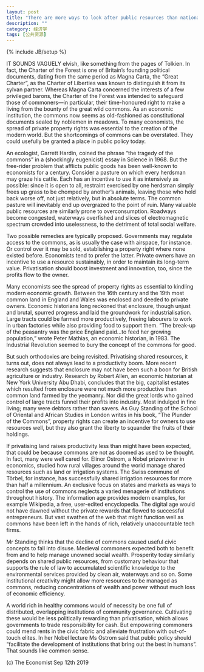 ```yaml
---
layout: post
title: "There are more ways to look after public resources than nationalisation and privatisation"
description: ""
category: 经济学
tags: [公共资源]
---
```

{% include JB/setup %}



<p>IT SOUNDS VAGUELY elvish, like something from the pages of Tolkien. In fact, the Charter of the Forest is one of Britain’s founding political documents, dating from the same period as Magna Carta, the “Great Charter”, as the Charter of Liberties was known to distinguish it from its sylvan partner. Whereas Magna Carta concerned the interests of a few privileged barons, the Charter of the Forest was intended to safeguard those of commoners—in particular, their time-honoured right to make a living from the bounty of the great wild commons. As an economic institution, the commons now seems as old-fashioned as constitutional documents sealed by noblemen in meadows. To many economists, the spread of private property rights was essential to the creation of the modern world. But the shortcomings of commons can be overstated. They could usefully be granted a place in public policy today.</p>

<p>An ecologist, Garrett Hardin, coined the phrase “the tragedy of the commons” in a (shockingly eugenicist) essay in Science in 1968. But the free-rider problem that afflicts public goods has been well-known to economists for a century. Consider a pasture on which every herdsman may graze his cattle. Each has an incentive to use it as intensively as possible: since it is open to all, restraint exercised by one herdsman simply frees up grass to be chomped by another’s animals, leaving those who hold back worse off, not just relatively, but in absolute terms. The common pasture will inevitably end up overgrazed to the point of ruin. Many valuable public resources are similarly prone to overconsumption. Roadways become congested, waterways overfished and slices of electromagnetic spectrum crowded into uselessness, to the detriment of total social welfare.</p>

<p>Two possible remedies are typically proposed. Governments may regulate access to the commons, as is usually the case with airspace, for instance. Or control over it may be sold, establishing a property right where none existed before. Economists tend to prefer the latter. Private owners have an incentive to use a resource sustainably, in order to maintain its long-term value. Privatisation should boost investment and innovation, too, since the profits flow to the owner.</p>
<p>Many economists see the spread of property rights as essential to kindling modern economic growth. Between the 16th century and the 19th most common land in England and Wales was enclosed and deeded to private owners. Economic historians long reckoned that enclosure, though unjust and brutal, spurred progress and laid the groundwork for industrialisation. Large tracts could be farmed more productively, freeing labourers to work in urban factories while also providing food to support them. “The break-up of the peasantry was the price England paid…to feed her growing population,” wrote Peter Mathias, an economic historian, in 1983. The Industrial Revolution seemed to bury the concept of the commons for good.</p>
<p>But such orthodoxies are being revisited. Privatising shared resources, it turns out, does not always lead to a productivity boom. More recent research suggests that enclosure may not have been such a boon for British agriculture or industry. Research by Robert Allen, an economic historian at New York University Abu Dhabi, concludes that the big, capitalist estates which resulted from enclosure were not much more productive than common land farmed by the yeomanry. Nor did the great lords who gained control of large tracts funnel their profits into industry. Most indulged in fine living; many were debtors rather than savers. As Guy Standing of the School of Oriental and African Studies in London writes in his book, “The Plunder of the Commons”, property rights can create an incentive for owners to use resources well, but they also grant the liberty to squander the fruits of their holdings.</p>
<p>If privatising land raises productivity less than might have been expected, that could be because commons are not as doomed as used to be thought. In fact, many were well cared for. Elinor Ostrom, a Nobel prizewinner in economics, studied how rural villages around the world manage shared resources such as land or irrigation systems. The Swiss commune of Törbel, for instance, has successfully shared irrigation resources for more than half a millennium. An exclusive focus on states and markets as ways to control the use of commons neglects a varied menagerie of institutions throughout history. The information age provides modern examples, for example Wikipedia, a free, user-edited encyclopedia. The digital age would not have dawned without the private rewards that flowed to successful entrepreneurs. But vast swathes of the web that might function well as commons have been left in the hands of rich, relatively unaccountable tech firms.</p>
<p>Mr Standing thinks that the decline of commons caused useful civic concepts to fall into disuse. Medieval commoners expected both to benefit from and to help manage unowned social wealth. Prosperity today similarly depends on shared public resources, from customary behaviour that supports the rule of law to accumulated scientific knowledge to the environmental services provided by clean air, waterways and so on. Some institutional creativity might allow more resources to be managed as commons, reducing concentrations of wealth and power without much loss of economic efficiency.</p>
<p>A world rich in healthy commons would of necessity be one full of distributed, overlapping institutions of community governance. Cultivating these would be less politically rewarding than privatisation, which allows governments to trade responsibility for cash. But empowering commoners could mend rents in the civic fabric and alleviate frustration with out-of-touch elites. In her Nobel lecture Ms Ostrom said that public policy should “facilitate the development of institutions that bring out the best in humans”. That sounds like common sense.</p>
<p> </p>


<p> </p>

<p> </p>










<p> </p>
<p>(c) The Economist Sep 12th 2019 </p>




















